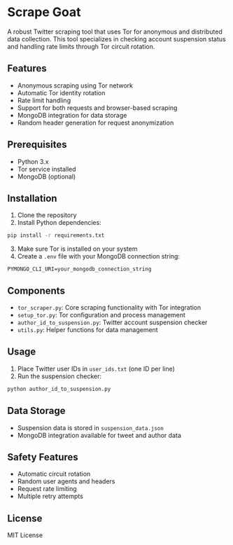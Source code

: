 # Scrape Goat

A robust Twitter scraping tool that uses Tor for anonymous and distributed data collection. This tool specializes in checking account suspension status and handling rate limits through Tor circuit rotation.

## Features

- Anonymous scraping using Tor network
- Automatic Tor identity rotation
- Rate limit handling
- Support for both requests and browser-based scraping
- MongoDB integration for data storage
- Random header generation for request anonymization

## Prerequisites

- Python 3.x
- Tor service installed
- MongoDB (optional)

## Installation

1. Clone the repository
2. Install Python dependencies:
```bash
pip install -r requirements.txt
```
3. Make sure Tor is installed on your system
4. Create a `.env` file with your MongoDB connection string:
```
PYMONGO_CLI_URI=your_mongodb_connection_string
```

## Components

- `tor_scraper.py`: Core scraping functionality with Tor integration
- `setup_tor.py`: Tor configuration and process management
- `author_id_to_suspension.py`: Twitter account suspension checker
- `utils.py`: Helper functions for data management

## Usage

1. Place Twitter user IDs in `user_ids.txt` (one ID per line)
2. Run the suspension checker:
```bash
python author_id_to_suspension.py
```

## Data Storage

- Suspension data is stored in `suspension_data.json`
- MongoDB integration available for tweet and author data

## Safety Features

- Automatic circuit rotation
- Random user agents and headers
- Request rate limiting
- Multiple retry attempts

## License

MIT License